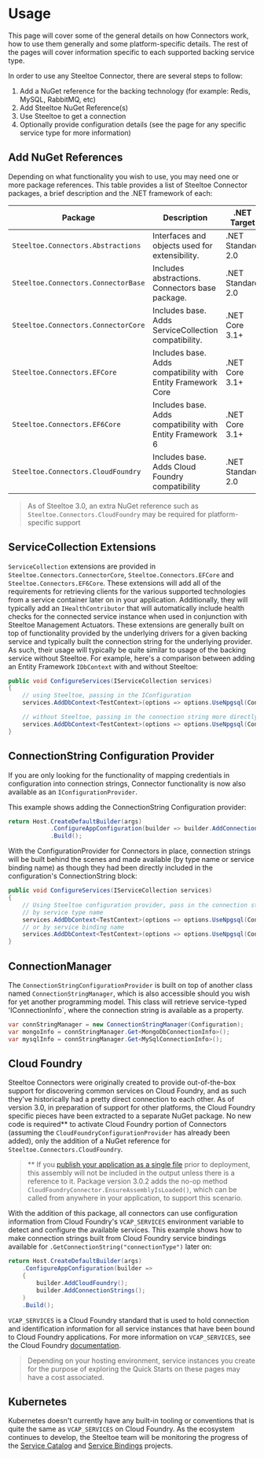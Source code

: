 # Usage

This page will cover some of the general details on how Connectors work, how to use them generally and some platform-specific details. The rest of the pages will cover information specific to each supported backing service type.

In order to use any Steeltoe Connector, there are several steps to follow:

1. Add a NuGet reference for the backing technology (for example: Redis, MySQL, RabbitMQ, etc)
1. Add Steeltoe NuGet Reference(s)
1. Use Steeltoe to get a connection
1. Optionally provide configuration details (see the page for any specific service type for more information)

## Add NuGet References

Depending on what functionality you wish to use, you may need one or more package references. This table provides a list of Steeltoe Connector packages, a brief description and the .NET framework of each:

| Package | Description | .NET Target |
| --- | --- | --- |
| `Steeltoe.Connectors.Abstractions` | Interfaces and objects used for extensibility. | .NET Standard 2.0 |
| `Steeltoe.Connectors.ConnectorBase` | Includes abstractions. Connectors base package. | .NET Standard 2.0 |
| `Steeltoe.Connectors.ConnectorCore` | Includes base. Adds ServiceCollection compatibility. | .NET Core 3.1+ |
| `Steeltoe.Connectors.EFCore` | Includes base. Adds compatibility with Entity Framework Core | .NET Core 3.1+ |
| `Steeltoe.Connectors.EF6Core` | Includes base. Adds compatibility with Entity Framework 6 | .NET Core 3.1+ |
| `Steeltoe.Connectors.CloudFoundry` | Includes base. Adds Cloud Foundry compatibility | .NET Standard 2.0 |

>As of Steeltoe 3.0, an extra NuGet reference such as `Steeltoe.Connectors.CloudFoundry` may be required for platform-specific support

## ServiceCollection Extensions

`ServiceCollection` extensions are provided in `Steeltoe.Connectors.ConnectorCore`, `Steeltoe.Connectors.EFCore` and `Steeltoe.Connectors.EF6Core`. These extensions will add all of the requirements for retrieving clients for the various supported technologies from a service container later on in your application. Additionally, they will typically add an `IHealthContributor` that will automatically include health checks for the connected service instance when used in conjunction with Steeltoe Management Actuators. These extensions are generally built on top of functionality provided by the underlying drivers for a given backing service and typically built the connection string for the underlying provider. As such, their usage will typically be quite similar to usage of the backing service without Steeltoe. For example, here's a comparison between adding an Entity Framework `IDbContext` with and without Steeltoe:

```csharp
public void ConfigureServices(IServiceCollection services)
{
    // using Steeltoe, passing in the IConfiguration
    services.AddDbContext<TestContext>(options => options.UseNpgsql(Configuration));

    // without Steeltoe, passing in the connection string more directly
    services.AddDbContext<TestContext>(options => options.UseNpgsql(Configuration.GetConnectionString("myPostgresConnection")));
}
```

## ConnectionString Configuration Provider

If you are only looking for the functionality of mapping credentials in configuration into connection strings, Connector functionality is now also available as an `IConfigurationProvider`.

This example shows adding the ConnectionString Configuration provider:

```csharp
return Host.CreateDefaultBuilder(args)
            .ConfigureAppConfiguration(builder => builder.AddConnectionStrings())
            .Build();
```

With the ConfigurationProvider for Connectors in place, connection strings will be built behind the scenes and made available (by type name or service binding name) as though they had been directly included in the configuration's ConnectionString block:

```csharp
public void ConfigureServices(IServiceCollection services)
{
    // Using Steeltoe configuration provider, pass in the connection string that was build from configuration
    // by service type name
    services.AddDbContext<TestContext>(options => options.UseNpgsql(Configuration.GetConnectionString("postgres")));
    // or by service binding name
    services.AddDbContext<TestContext>(options => options.UseNpgsql(Configuration.GetConnectionString("myPostgresConnection")));
}
```

## ConnectionManager

The `ConnectionStringConfigurationProvider` is built on top of another class named `ConnectionStringManager`, which is also accessible should you wish for yet another programming model. This class will retrieve service-typed 'IConnectionInfo`, where the connection string is available as a property.

```csharp
var connStringManager = new ConnectionStringManager(Configuration);
var mongoInfo = connStringManager.Get<MongoDbConnectionInfo>();
var mysqlInfo = connStringManager.Get<MySqlConnectionInfo>();
```

## Cloud Foundry

Steeltoe Connectors were originally created to provide out-of-the-box support for discovering common services on Cloud Foundry, and as such they've historically had a pretty direct connection to each other. As of version 3.0, in preparation of support for other platforms, the Cloud Foundry specific pieces have been extracted to a separate NuGet package. No new code is required** to activate Cloud Foundry portion of Connectors (assuming the `CloudFoundryConfigurationProvider` has already been added), only the addition of a NuGet reference for `Steeltoe.Connectors.CloudFoundry`.

>** If you [publish your application as a single file](https://docs.microsoft.com/dotnet/core/deploying/single-file) prior to deployment, this assembly will not be included in the output unless there is a reference to it. Package version 3.0.2 adds the no-op method `CloudFoundryConnector.EnsureAssemblyIsLoaded()`, which can be called from anywhere in your application, to support this scenario.

With the addition of this package, all connectors can use configuration information from Cloud Foundry's `VCAP_SERVICES` environment variable to detect and configure the available services. This example shows how to make connection strings built from Cloud Foundry service bindings available for `.GetConnectionString("connectionType")` later on:

```csharp
return Host.CreateDefaultBuilder(args)
    .ConfigureAppConfiguration(builder =>
    {
        builder.AddCloudFoundry();
        builder.AddConnectionStrings();
    )
    .Build();
```

`VCAP_SERVICES` is a Cloud Foundry standard that is used to hold connection and identification information for all service instances that have been bound to Cloud Foundry applications. For more information on `VCAP_SERVICES`, see the Cloud Foundry [documentation](https://docs.cloudfoundry.org/services/overview.html).

>Depending on your hosting environment, service instances you create for the purpose of exploring the Quick Starts on these pages may have a cost associated.

## Kubernetes

Kubernetes doesn't currently have any built-in tooling or conventions that is quite the same as `VCAP_SERVICES` on Cloud Foundry. As the ecosystem continues to develop, the Steeltoe team will be monitoring the progress of the [Service Catalog](https://kubernetes.io/docs/concepts/extend-kubernetes/service-catalog/) and [Service Bindings](https://github.com/k8s-service-bindings/spec) projects.
